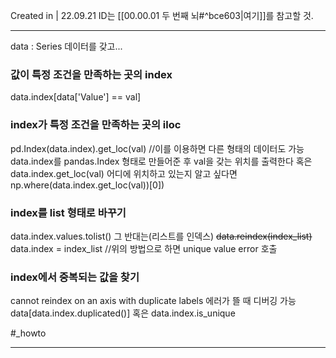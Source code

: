 Created in | 22.09.21
ID는 [[00.00.01 두 번째 뇌#^bce603|여기]]를 참고할 것.

---
data : Series 데이터를 갖고...

### 값이 특정 조건을 만족하는 곳의 index
data.index\[data['Value'] == val\]

### index가 특정 조건을 만족하는 곳의 iloc
pd.Index(data.index).get_loc(val) //이를 이용하면 다른 형태의 데이터도 가능
	data.index를 pandas.Index 형태로 만들어준 후 val을 갖는 위치를 출력한다
혹은
data.index.get_loc(val)
어디에 위치하고 있는지 알고 싶다면
np.where(data.index.get_loc(val))[0])

### index를 list 형태로 바꾸기
data.index.values.tolist()
그 반대는(리스트를 인덱스)
~~data.reindex(index_list)~~
data.index = index_list  //위의 방법으로 하면 unique value error 호출

### index에서 중복되는 값을 찾기
cannot reindex on an axis with duplicate labels 에러가 뜰 때 디버깅 가능
data\[data.index.duplicated()\]
혹은
data.index.is_unique

#_howto  

---
